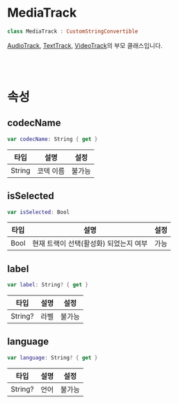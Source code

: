 # MediaTrack

```swift
class MediaTrack : CustomStringConvertible
```

[AudioTrack](../audio-track/home.md), [TextTrack](../text-track/home.md), [VideoTrack](../video-track/home.md)의 부모 클래스입니다.

<br><br>
# 속성

## codecName
```swift
var codecName: String { get }
```
|타입|설명|설정|
|:--:|:--:|:--:|
|String|코덱 이름|불가능|

## isSelected
```swift
var isSelected: Bool
```
|타입|설명|설정|
|:--:|:--:|:--:|
|Bool|현재 트랙이 선택(활성화) 되었는지 여부|가능|

## label
```swift
var label: String? { get }
```
|타입|설명|설정|
|:--:|:--:|:--:|
|String?|라벨|불가능|

## language
```swift
var language: String? { get }
```

|타입|설명|설정|
|:--:|:--:|:--:|
|String?|언어|불가능|